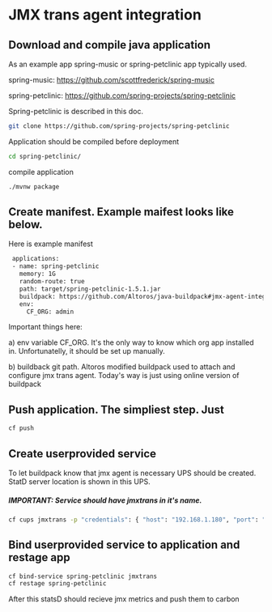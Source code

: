 # JMX trans agent integration

## Download  and compile java application
As an example app spring-music or spring-petclinic app typically used.

spring-music: https://github.com/scottfrederick/spring-music

spring-petclinic: https://github.com/spring-projects/spring-petclinic

Spring-petclinic is described in this doc.
```bash
git clone https://github.com/spring-projects/spring-petclinic
```
Application should be compiled before deployment
```bash
cd spring-petclinic/
```
compile application
```bash
./mvnw package
```

## Create manifest. Example maifest looks like below.

 Here is example manifest
```bash
 applications:
 - name: spring-petclinic
   memory: 1G
   random-route: true
   path: target/spring-petclinic-1.5.1.jar
   buildpack: https://github.com/Altoros/java-buildpack#jmx-agent-integration
   env:
     CF_ORG: admin
```

Important things here:

a) env variable CF_ORG. It's the only way to know which org
app installed in. Unfortunatelly, it should be set up manually.

b) buildback git path. Altoros modified buildpack used to attach and configure
jmx trans agent. Today's way is just using online version of buildpack

## Push application. The simpliest step. Just
```bash
cf push
```

## Create userprovided service
To let buildpack know that jmx agent is necessary UPS should be created. StatD
server location is shown in this UPS.

##### IMPORTANT: Service should have jmxtrans in it's name.
```bash
cf cups jmxtrans -p "credentials": { "host": "192.168.1.180", "port": "8125"}
```

## Bind userprovided service to application and restage app
```bash
cf bind-service spring-petclinic jmxtrans
cf restage spring-petclinic
```

After this statsD should recieve jmx metrics and push them to carbon
